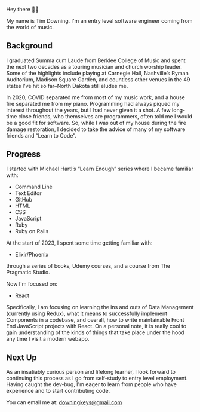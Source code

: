 Hey there 👋🏻

My name is Tim Downing. I'm an entry level software engineer coming from the world of music.

## Background

I graduated Summa cum Laude from Berklee College of Music and spent the next two decades as a touring musician and church worship leader. Some of the highlights include playing at Carnegie Hall, Nashville’s Ryman Auditorium, Madison Square Garden, and countless other venues in the 49 states I’ve hit so far–North Dakota still eludes me.

In 2020, COVID separated me from most of my music work, and a house fire separated me from my piano. Programming had always piqued my interest throughout the years, but I had never given it a shot. A few long-time close friends, who themselves are programmers, often told me I would be a good fit for software. So, while I was out of my house during the fire damage restoration, I decided to take the advice of many of my software friends and “Learn to Code”.

## Progress

I started with Michael Hartl’s “Learn Enough” series where I became familiar with:
- Command Line
- Text Editor
- GitHub
- HTML
- CSS
- JavaScript
- Ruby
- Ruby on Rails

At the start of 2023, I spent some time getting familiar with:

- Elixir/Phoenix

through a series of books, Udemy courses, and a course from The Pragmatic Studio.

Now I'm focused on:

- React

Specifically, I am focusing on learning the ins and outs of Data Management (currently using Redux), what it means to successfully implement Components in a codebase, and overall, how to write maintainable Front End JavaScript projects with React. On a personal note, it is really cool to gain understanding of the kinds of things that take place under the hood any time I visit a modern webapp.

## Next Up

As an insatiably curious person and lifelong learner, I look forward to continuing this process as I go from self-study to entry level employment. Having caught the dev-bug, I'm eager to learn from people who have experience and to start contributing code.

You can email me at: downingkeys@gmail.com
